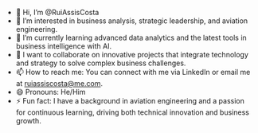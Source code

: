- 👋 Hi, I’m @RuiAssisCosta
- 👀 I’m interested in business analysis, strategic leadership, and aviation engineering.
- 🌱 I’m currently learning advanced data analytics and the latest tools in business intelligence with AI.
- 💞️ I want to collaborate on innovative projects that integrate technology and strategy to solve complex business challenges.
- 📫 How to reach me: You can connect with me via LinkedIn or email me at ruiassiscosta@me.com.
- 😄 Pronouns: He/Him
- ⚡ Fun fact: I have a background in aviation engineering and a passion for continuous learning, driving both technical innovation and business growth.

<!---
RuiAssisCosta/RuiAssisCosta is a ✨ special ✨ repository because its `README.md` (this file) appears on your GitHub profile.
You can click the Preview link to take a look at your changes.
--->
